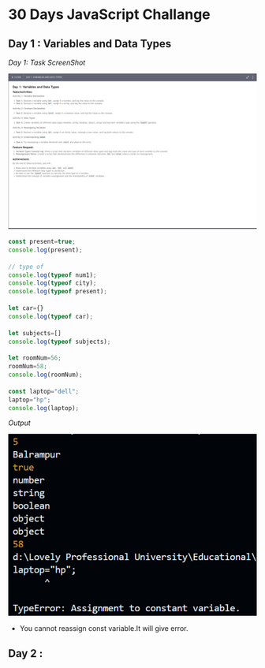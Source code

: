 # 30 Days JavaScript Challange

## Day 1 : Variables and Data Types

*Day 1: Task ScreenShot*

![alt text](image.png)

```js
const present=true;
console.log(present);

// type of
console.log(typeof num1);
console.log(typeof city);
console.log(typeof present);

let car={}
console.log(typeof car);

let subjects=[]
console.log(typeof subjects);

let roomNum=56;
roomNum=58;
console.log(roomNum);

const laptop="dell";
laptop="hp";
console.log(laptop);
```

*Output*

![alt text](image-1.png)

- You cannot reassign const variable.It will give error.

## Day 2 : 